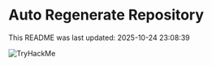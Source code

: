 # Auto Regenerate Repository

This README was last updated: 2025-10-24 23:08:39

 ![TryHackMe](https://tryhackme.com/badge/533634)